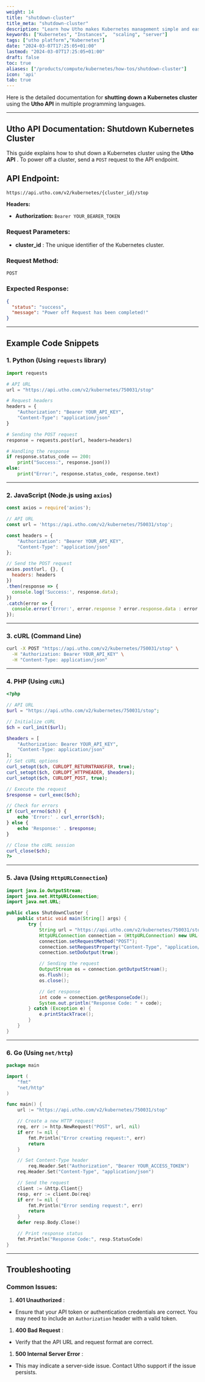 ```yaml
---
weight: 14
title: "shutdown-cluster"
title_meta: "shutdown-cluster"
description: "Learn how Utho makes Kubernetes management simple and easy so you easily anticipate your kubernetes infrastructure costs"
keywords: ["Kubernetes", "Instances",  "scaling", "server"]
tags: ["utho platform","Kubernetes"]
date: "2024-03-07T17:25:05+01:00"
lastmod: "2024-03-07T17:25:05+01:00"
draft: false
toc: true
aliases: ["/products/compute/kubernetes/how-tos/shutdown-cluster"]
icon: 'api'
tab: true
---
```

 Here is the detailed documentation for **shutting down a Kubernetes cluster** using the **Utho API** in multiple programming languages.

---

## Utho API Documentation: Shutdown Kubernetes Cluster

This guide explains how to shut down a Kubernetes cluster using the  **Utho API** . To power off a cluster, send a `POST` request to the API endpoint.

## API Endpoint:

```
https://api.utho.com/v2/kubernetes/{cluster_id}/stop
```

**Headers:**

* **Authorization:** `Bearer YOUR_BEARER_TOKEN`

### Request Parameters:

* **cluster_id** : The unique identifier of the Kubernetes cluster.

### Request Method:

`POST`

### Expected Response:

```json
{
  "status": "success",
  "message": "Power off Request has been completed!"
}
```

---

## Example Code Snippets

### 1. **Python (Using `requests` library)**

```python
import requests

# API URL
url = "https://api.utho.com/v2/kubernetes/750031/stop"

# Request headers
headers = {
    "Authorization": "Bearer YOUR_API_KEY",
    "Content-Type": "application/json"
}

# Sending the POST request
response = requests.post(url, headers=headers)

# Handling the response
if response.status_code == 200:
    print("Success:", response.json())
else:
    print("Error:", response.status_code, response.text)
```

---

### 2. **JavaScript (Node.js using `axios`)**

```javascript
const axios = require('axios');

// API URL
const url = 'https://api.utho.com/v2/kubernetes/750031/stop';

const headers = {
    "Authorization": "Bearer YOUR_API_KEY",
    "Content-Type": "application/json"
};

// Send the POST request
axios.post(url, {}, {
  headers: headers
})
.then(response => {
  console.log('Success:', response.data);
})
.catch(error => {
  console.error('Error:', error.response ? error.response.data : error.message);
});
```

---

### 3. **cURL (Command Line)**

```bash
curl -X POST "https://api.utho.com/v2/kubernetes/750031/stop" \
  -H "Authorization: Bearer YOUR_API_KEY" \
  -H "Content-Type: application/json"
```

---

### 4. **PHP (Using `cURL`)**

```php
<?php

// API URL
$url = "https://api.utho.com/v2/kubernetes/750031/stop";

// Initialize cURL
$ch = curl_init($url);

$headers = [
    "Authorization: Bearer YOUR_API_KEY",
    "Content-Type: application/json"
];
// Set cURL options
curl_setopt($ch, CURLOPT_RETURNTRANSFER, true);
curl_setopt($ch, CURLOPT_HTTPHEADER, $headers);
curl_setopt($ch, CURLOPT_POST, true);

// Execute the request
$response = curl_exec($ch);

// Check for errors
if (curl_errno($ch)) {
    echo 'Error:' . curl_error($ch);
} else {
    echo 'Response:' . $response;
}

// Close the cURL session
curl_close($ch);
?>
```

---

### 5. **Java (Using `HttpURLConnection`)**

```java
import java.io.OutputStream;
import java.net.HttpURLConnection;
import java.net.URL;

public class ShutdownCluster {
    public static void main(String[] args) {
        try {
            String url = "https://api.utho.com/v2/kubernetes/750031/stop";
            HttpURLConnection connection = (HttpURLConnection) new URL(url).openConnection();
            connection.setRequestMethod("POST");
            connection.setRequestProperty("Content-Type", "application/json", "Authorization", "Bearer YOUR_API_KEY");
            connection.setDoOutput(true);

            // Sending the request
            OutputStream os = connection.getOutputStream();
            os.flush();
            os.close();

            // Get response
            int code = connection.getResponseCode();
            System.out.println("Response Code: " + code);
        } catch (Exception e) {
            e.printStackTrace();
        }
    }
}
```

---

### 6. **Go (Using `net/http`)**

```go
package main

import (
	"fmt"
	"net/http"
)

func main() {
	url := "https://api.utho.com/v2/kubernetes/750031/stop"

	// Create a new HTTP request
	req, err := http.NewRequest("POST", url, nil)
	if err != nil {
		fmt.Println("Error creating request:", err)
		return
	}

	// Set Content-Type header
        req.Header.Set("Authorization", "Bearer YOUR_ACCESS_TOKEN")
	req.Header.Set("Content-Type", "application/json")

	// Send the request
	client := &http.Client{}
	resp, err := client.Do(req)
	if err != nil {
		fmt.Println("Error sending request:", err)
		return
	}
	defer resp.Body.Close()

	// Print response status
	fmt.Println("Response Code:", resp.StatusCode)
}
```

---

## Troubleshooting

### Common Issues:

1. **401 Unauthorized** :

* Ensure that your API token or authentication credentials are correct. You may need to include an `Authorization` header with a valid token.

1. **400 Bad Request** :

* Verify that the API URL and request format are correct.

1. **500 Internal Server Error** :

* This may indicate a server-side issue. Contact Utho support if the issue persists.
